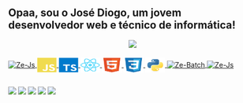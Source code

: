 ## Opaa, sou o José Diogo, um jovem desenvolvedor web e técnico de informática!
<div align="center">
  <a href="https://github.com/idiogodiniz">
  <img height="180em" src="https://github-readme-stats.vercel.app/api/top-langs/?username=idiogodiniz&layout=compact&langs_count=7&theme=dark"/>
</div>
<div style="display: inline_block"><br>
  <img align="center" alt="Ze-Js" height="30" width="40" src="https://cdn.jsdelivr.net/gh/devicons/devicon/icons/java/java-original.svg" />
  <img align="center" alt="Ze-Js" height="30" width="40" src="https://raw.githubusercontent.com/devicons/devicon/master/icons/javascript/javascript-plain.svg" />
  <img align="center" alt="Ze-Ts" height="30" width="40" src="https://raw.githubusercontent.com/devicons/devicon/master/icons/typescript/typescript-plain.svg" />
  <img align="center" alt="Ze-React" height="30" width="40" src="https://raw.githubusercontent.com/devicons/devicon/master/icons/react/react-original.svg" />
  <img align="center" alt="Ze-HTML" height="30" width="40" src="https://raw.githubusercontent.com/devicons/devicon/master/icons/html5/html5-original.svg" />
  <img align="center" alt="Ze-CSS" height="30" width="40" src="https://raw.githubusercontent.com/devicons/devicon/master/icons/css3/css3-original.svg" />
  <img align="center" alt="Ze-Python" height="30" width="40" src="https://raw.githubusercontent.com/devicons/devicon/master/icons/python/python-original.svg" />
  <img align="center" alt="Ze-Batch" height="30" width="40" src="https://cdn.jsdelivr.net/gh/devicons/devicon/icons/bash/bash-original.svg" />
  <img align="center" alt="Ze-Js" height="30" width="40" src="https://cdn.jsdelivr.net/gh/devicons/devicon/icons/csharp/csharp-original.svg" />
</div>
  
  ##
  
<div> 
  <a href="https://instagram.com/idiogodiniz" target="_blank"><img src="https://img.shields.io/badge/-Instagram-%23E4405F?style=for-the-badge&logo=instagram&logoColor=white" target="_blank"></a>
 <a href="[https://discord.gg/wagxzStdcR](https://discord.gg/bs5jvrUEFF)" target="_blank"><img src="https://img.shields.io/badge/Discord-7289DA?style=for-the-badge&logo=discord&logoColor=white" target="_blank"></a> 
  <a href = "mailto:idiogo.diniz@gmail.com"><img src="https://img.shields.io/badge/-Gmail-%23333?style=for-the-badge&logo=gmail&logoColor=white" target="_blank"></a>
  <a href="https://www.linkedin.com/in/zedeogo" target="_blank"><img src="https://img.shields.io/badge/-LinkedIn-%230077B5?style=for-the-badge&logo=linkedin&logoColor=white" target="_blank"></a> 
  <a href="https://idiogodiniz.github.io/" target="_blank"><img src="https://img.shields.io/badge/website-000000?style=for-the-badge&logo=About.me&logoColor=white" target="_blank"></a> 
</div>
